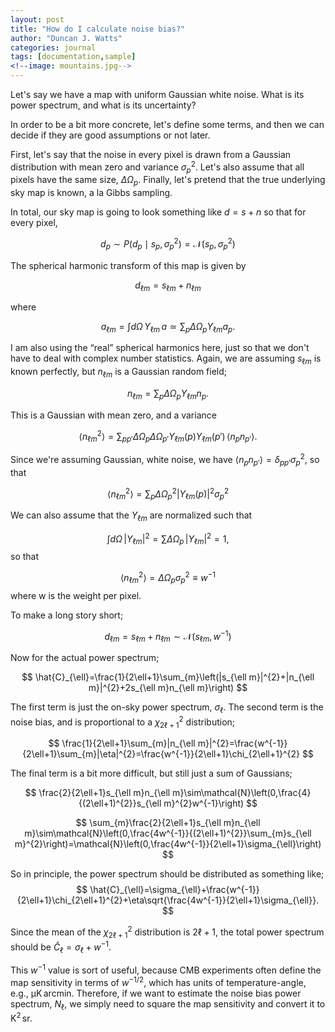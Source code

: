 ```yaml
---
layout: post
title: "How do I calculate noise bias?"
author: "Duncan J. Watts"
categories: journal
tags: [documentation,sample]
<!--image: mountains.jpg-->
---
```


Let's say we have a map with uniform Gaussian white noise. What is its power spectrum, and what is its uncertainty?

In order to be a bit more concrete, let's define some terms, and then we can decide if they are good assumptions or not later.

First, let's say that the noise in every pixel is drawn from a Gaussian distribution with mean zero and variance $\sigma_{p}^{2}$. Let's also assume that all pixels have the same size, $\Delta\Omega_{p}$. Finally, let's pretend that the true underlying sky map is known, a la Gibbs sampling.

In total, our sky map is going to look something like $d=s+n$ so that for every pixel,

$$
d_{p}\sim P(d_{p}\mid s_{p},\sigma_{p}^{2})=\mathcal{N}\left(s_{p},\sigma_{p}^{2}\right)
$$

The spherical harmonic transform of this map is given by

$$
d_{\ell m}=s_{\ell m}+n_{\ell m}
$$

where

$$
a_{\ell m}=\int d\Omega\,Y_{\ell m}\,a\simeq\sum_{p}\Delta\Omega_{p}Y_{\ell m}a_{p}.
$$

I am also using the “real” spherical harmonics here, just so that we don't have to deal with complex number statistics. Again, we are assuming $s_{\ell m}$ is known perfectly, but $n_{\ell m}$ is a Gaussian random field;

$$
n_{\ell m}=\sum_{p}\Delta\Omega_{p}Y_{\ell m}n_{p}.
$$

This is a Gaussian with mean zero, and a variance

$$
\langle n_{\ell m}^{2}\rangle=\sum_{pp'}\Delta\Omega_{p}\Delta\Omega_{p'}Y_{\ell m}(p)Y_{\ell m}(p')\,\left\langle n_{p}n_{p'}\right\rangle .
$$

Since we're assuming Gaussian, white noise, we have $\left\langle n_{p}n_{p'}\right\rangle =\delta_{pp'}\sigma_{p}^{2}$, so that

$$
\langle n_{\ell m}^{2}\rangle=\sum_{p}\Delta\Omega_{p}^{2}|Y_{\ell m}(p)|^{2}\sigma_{p}^{2}
$$

We can also assume that the $Y_{\ell m}$ are normalized such that 

$$
\int d\Omega\,|Y_{\ell m}|^{2}=\sum\Delta\Omega_{p}\,|Y_{\ell m}|^{2}=1,
$$
so that

$$
\langle n_{\ell m}^{2}\rangle=\Delta\Omega_{p}\sigma_{p}^{2}\equiv w^{-1}
$$
where w is the weight per pixel. 

To make a long story short;

$$
d_{\ell m}=s_{\ell m}+n_{\ell m}\sim\mathcal{N}\left(s_{\ell m},w^{-1}\right)
$$

Now for the actual power spectrum;

$$
\hat{C}_{\ell}=\frac{1}{2\ell+1}\sum_{m}\left(|s_{\ell m}|^{2}+|n_{\ell m}|^{2}+2s_{\ell m}n_{\ell m}\right)
$$

The first term is just the on-sky power spectrum, $\sigma_{\ell}$. The second term is the noise bias, and is proportional to a $\chi_{2\ell+1}^{2}$ distribution;

$$
\frac{1}{2\ell+1}\sum_{m}|n_{\ell m}|^{2}=\frac{w^{-1}}{2\ell+1}\sum_{m}|\eta|^{2}=\frac{w^{-1}}{2\ell+1}\chi_{2\ell+1}^{2}
$$

The final term is a bit more difficult, but still just a sum of Gaussians;

$$
\frac{2}{2\ell+1}s_{\ell m}n_{\ell m}\sim\mathcal{N}\left(0,\frac{4}{(2\ell+1)^{2}}s_{\ell m}^{2}w^{-1}\right)
$$

$$
\sum_{m}\frac{2}{2\ell+1}s_{\ell m}n_{\ell m}\sim\mathcal{N}\left(0,\frac{4w^{-1}}{(2\ell+1)^{2}}\sum_{m}s_{\ell m}^{2}\right)=\mathcal{N}\left(0,\frac{4w^{-1}}{2\ell+1}\sigma_{\ell}\right)
$$

So in principle, the power spectrum should be distributed as something like;
$$
\hat{C}_{\ell}=\sigma_{\ell}+\frac{w^{-1}}{2\ell+1}\chi_{2\ell+1}^{2}+\eta\sqrt{\frac{4w^{-1}}{2\ell+1}\sigma_{\ell}}.
$$

Since the mean of the $\chi^2_{2\ell+1}$ distribution is $2\ell+1$, the total power spectrum should be $\hat C_\ell=\sigma_\ell+w^{-1}$.

This $w^{-1}$ value is sort of useful, because CMB experiments often define the map sensitivity in terms of $w^{-1/2}$, which has units of temperature-angle, e.g., $\mathrm{\mu K\,arcmin}$. Therefore, if we want to estimate the noise bias power spectrum, $N_\ell$, we simply need to square the map sensitivity and convert it to $\mathrm{K^2\,sr}$.
